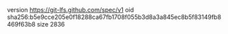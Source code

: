 version https://git-lfs.github.com/spec/v1
oid sha256:b5e9cce205e0f18288ca67fb1708f055b3d8a3a845ec8b5f83149fb8469f63b8
size 2836
